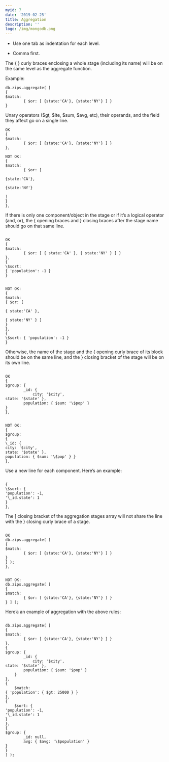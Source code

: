 ```yaml
---
myid: 7
date: '2019-02-25'
title: Aggregation
description: ''
logo: /img/mongodb.png
---
```



- Use one tab as indentation for each level.

- Comma first.

The { } curly braces enclosing a whole stage (including its name) will be on the same level as the aggregate function.

Example:

```
db.zips.aggregate( [
{
$match:
		{ $or: [ {state:'CA'}, {state:'NY'} ] }
}
```

Unary operators ($gt, $lte, $sum, $avg, etc), their operands, and the field they affect go on a single line.

```
OK
{
$match:
		{ $or: [ {state:'CA'}, {state:'NY'} ] }
},
```

```
NOT OK:
{
$match:
		{ $or: [

{state:'CA'},

{state:'NY'}

]
}
},

```

If there is only one component/object in the stage or if it’s a logical operator (and, or), the { opening braces and } closing braces after the stage name should go on that same line.

```

OK
{
$match:
		{ $or: [ { state:'CA' }, { state:'NY' } ] }
},
{
\$sort:
{ 'population': -1 }
}

```

```

NOT OK:
{
$match:
{ $or: [

{ state:'CA' },

{ state:'NY' } ]
}
},
{
\$sort: { 'population': -1 }
}

```

Otherwise, the name of the stage and the { opening curly brace of its block should be on the same line, and the } closing bracket of the stage will be on its own line.

```

OK
{
$group: {
		_id: {
			city: '$city',
state: '$state' },
		population: { $sum: '\$pop' }
}
},

```

```

NOT OK:
{
$group:
{
\_id: {
city: '$city',
state: '$state' },
population: { $sum: '\$pop' } }
},

```

Use a new line for each component. Here’s an example:

```

{
\$sort: {
'population': -1,
'\_id.state': 1
}
},

```

The ] closing bracket of the aggregation stages array will not share the line with the } closing curly brace of a stage.

```

OK
db.zips.aggregate( [
{
$match:
		{ $or: [ {state:'CA'}, {state:'NY'} ] }
}
] );
},

```

```

NOT OK:
db.zips.aggregate( [
{
$match:
		{ $or: [ {state:'CA'}, {state:'NY'} ] }
} ] );

```

Here’a an example of aggregation with the above rules:

```

db.zips.aggregate( [
{
$match:
		{ $or: [ {state:'CA'}, {state:'NY'} ] }
},
{
$group: {
		_id: {
			city: '$city',
state: '$state' },
		population: { $sum: '$pop' }
	}
},
{
	$match:
{ 'population': { $gt: 25000 } }
},
{
	$sort: {
'population': -1,
'\_id.state': 1
}
},
{
$group: {
		_id: null,
		avg: { $avg: '\$population' }
}
}
] );

```